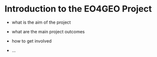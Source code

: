 # Introduction to the EO4GEO Project


* what is the aim of the project
  
* what are the main project outcomes 

* how to get involved 

* ...


